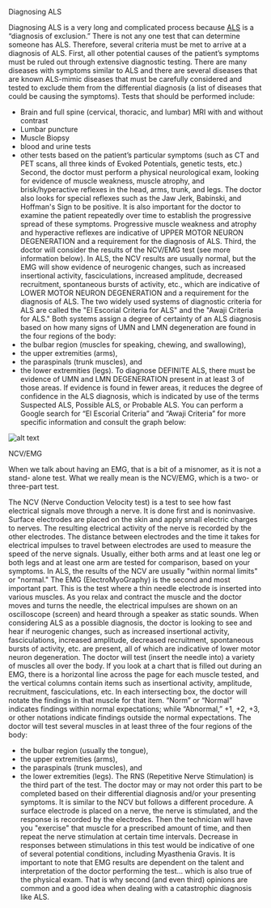Diagnosing ALS

Diagnosing ALS is a very long and complicated process because [ALS](https://alswiki.github.io/wiki/en/Getting_Started.html) is a “diagnosis of exclusion.” There is not any one test that can determine someone has ALS. 
Therefore, several criteria must be met to arrive at a diagnosis of ALS. First, all other potential causes of the patient’s symptoms must be ruled out through extensive diagnostic testing. There are many diseases with symptoms similar to ALS
and there are several diseases that are known ALS-mimic diseases that must be
carefully considered and tested to exclude them from the differential diagnosis (a list of
diseases that could be causing the symptoms). Tests that should be performed include:
- Brain and full spine (cervical, thoracic, and lumbar) MRI with and without contrast
- Lumbar puncture
- Muscle Biopsy
- blood and urine tests
- other tests based on the patient’s particular symptoms (such as CT and PET scans, all
three kinds of Evoked Potentials, genetic tests, etc.)
Second, the doctor must perform a physical neurological exam, looking for evidence of
muscle weakness, muscle atrophy, and brisk/hyperactive reflexes in the head, arms,
trunk, and legs. The doctor also looks for special reflexes such as the Jaw Jerk,
Babinski, and Hoffman's Sign to be positive. It is also important for the doctor to
examine the patient repeatedly over time to establish the progressive spread of these
symptoms. Progressive muscle weakness and atrophy and hyperactive reflexes are
indicative of UPPER MOTOR NEURON DEGENERATION and a requirement for the
diagnosis of ALS.
Third, the doctor will consider the results of the NCV/EMG test (see more information
below). In ALS, the NCV results are usually normal, but the EMG will show evidence of
neurogenic changes, such as increased insertional activity, fasciculations, increased
amplitude, decreased recruitment, spontaneous bursts of activity, etc., which are
indicative of LOWER MOTOR NEURON DEGENERATION and a requirement for the
diagnosis of ALS.
The two widely used systems of diagnostic criteria for ALS are called the "El Escorial
Criteria for ALS" and the "Awaji Criteria for ALS." Both systems assign a degree of
certainty of an ALS diagnosis based on how many signs of UMN and LMN degeneration
are found in the four regions of the body:
- the bulbar region (muscles for speaking, chewing, and swallowing),
- the upper extremities (arms),
- the paraspinals (trunk muscles), and
- the lower extremities (legs).
To diagnose DEFINITE ALS, there must be evidence of UMN and LMN
DEGENERATION present in at least 3 of those areas. If evidence is found in fewer
areas, it reduces the degree of confidence in the ALS diagnosis, which is indicated by
use of the terms Suspected ALS, Possible ALS, or Probable ALS. You can perform a
Google search for “El Escorial Criteria” and “Awaji Criteria” for more specific information
and consult the graph below:

![alt text](https://www.researchgate.net/profile/Matthew-Kiernan-2/publication/51708903/figure/tbl2/AS:667068533833734@1536052940329/Criteria-for-diagnosis-of-ALS.png)

NCV/EMG

When we talk about having an EMG, that is a bit of a misnomer, as it is not a stand-
alone test. What we really mean is the NCV/EMG, which is a two- or three-part test.

The NCV (Nerve Conduction Velocity test) is a test to see how fast electrical signals
move through a nerve. It is done first and is noninvasive. Surface electrodes are placed
on the skin and apply small electric charges to nerves. The resulting electrical activity of
the nerve is recorded by the other electrodes. The distance between electrodes and the
time it takes for electrical impulses to travel between electrodes are used to measure
the speed of the nerve signals. Usually, either both arms and at least one leg or both
legs and at least one arm are tested for comparison, based on your symptoms. In ALS,
the results of the NCV are usually "within normal limits" or "normal."
The EMG (ElectroMyoGraphy) is the second and most important part. This is the test
where a thin needle electrode is inserted into various muscles. As you relax and
contract the muscle and the doctor moves and turns the needle, the electrical impulses
are shown on an oscilloscope (screen) and heard through a speaker as static sounds.
When considering ALS as a possible diagnosis, the doctor is looking to see and hear if
neurogenic changes, such as increased insertional activity, fasciculations, increased
amplitude, decreased recruitment, spontaneous bursts of activity, etc. are present, all of
which are indicative of lower motor neuron degeneration. The doctor will test (insert the
needle into) a variety of muscles all over the body. If you look at a chart that is filled out
during an EMG, there is a horizontal line across the page for each muscle tested, and
the vertical columns contain items such as insertional activity, amplitude, recruitment,
fasciculations, etc. In each intersecting box, the doctor will notate the findings in that
muscle for that item. “Norm” or “Normal” indicates findings within normal expectations;
while “Abnormal,” +1, +2, +3, or other notations indicate findings outside the normal
expectations. The doctor will test several muscles in at least three of the four regions of
the body:
- the bulbar region (usually the tongue),
- the upper extremities (arms),
- the paraspinals (trunk muscles), and
- the lower extremities (legs).
The RNS (Repetitive Nerve Stimulation) is the third part of the test. The doctor may or
may not order this part to be completed based on their differential diagnosis and/or your
presenting symptoms. It is similar to the NCV but follows a different procedure. A
surface electrode is placed on a nerve, the nerve is stimulated, and the response is
recorded by the electrodes. Then the technician will have you "exercise" that muscle for
a prescribed amount of time, and then repeat the nerve stimulation at certain time
intervals. Decrease in responses between stimulations in this test would be indicative of
one of several potential conditions, including Myasthenia Gravis.
It is important to note that EMG results are dependent on the talent and interpretation of
the doctor performing the test... which is also true of the physical exam. That is why
second (and even third) opinions are common and a good idea when dealing with a
catastrophic diagnosis like ALS.
